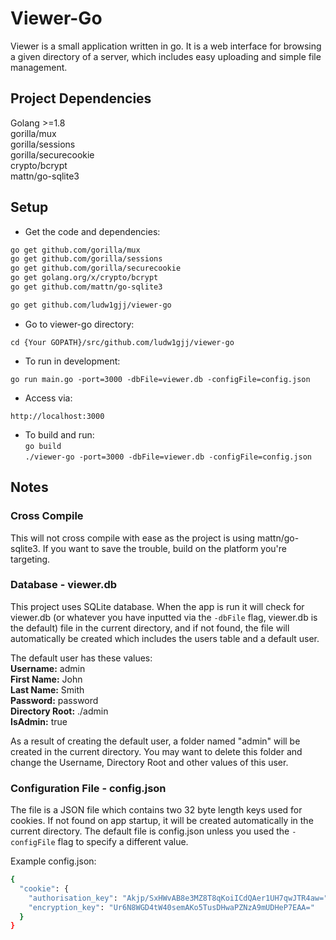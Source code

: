 # Viewer-Go

Viewer is a small application written in go. It is a web interface for browsing a given directory
of a server, which includes easy uploading and simple file management.

## Project Dependencies

Golang >=1.8  
gorilla/mux  
gorilla/sessions  
gorilla/securecookie  
crypto/bcrypt  
mattn/go-sqlite3

## Setup

- Get the code and dependencies:

```bash
go get github.com/gorilla/mux
go get github.com/gorilla/sessions
go get github.com/gorilla/securecookie
go get golang.org/x/crypto/bcrypt
go get github.com/mattn/go-sqlite3

go get github.com/ludw1gjj/viewer-go
```

- Go to viewer-go directory:

`cd {Your GOPATH}/src/github.com/ludw1gjj/viewer-go`

- To run in development:

`go run main.go -port=3000 -dbFile=viewer.db -configFile=config.json`

- Access via:

`http://localhost:3000`

- To build and run:  
  `go build`  
  `./viewer-go -port=3000 -dbFile=viewer.db -configFile=config.json`

## Notes

### Cross Compile

This will not cross compile with ease as the project is using mattn/go-sqlite3. If you want to save
the trouble, build on the platform you're targeting.

### Database - viewer.db

This project uses SQLite database. When the app is run it will check for viewer.db (or whatever you have inputted via the `-dbFile` flag, viewer.db is the default) file in the current directory, and
if not found, the file will automatically be created which includes the users table and a default
user.

The default user has these values:  
**Username:** admin  
**First Name:** John  
**Last Name:** Smith  
**Password:** password  
**Directory Root:** ./admin  
**IsAdmin:** true

As a result of creating the default user, a folder named "admin" will be created in the current directory. You may want
to delete this folder and change the Username, Directory Root and other values of this user.

### Configuration File - config.json

The file is a JSON file which contains two 32 byte length keys used for cookies. If not found on app startup, it will be created automatically in the current directory. The default file is config.json unless you used the `-configFile` flag to specify a different value.

Example config.json:

```bash
{
  "cookie": {
    "authorisation_key": "Akjp/SxHWvAB8e3MZ8T8qKoiICdQAer1UH7qwJTR4aw=",
    "encryption_key": "Ur6N8WGD4tW40semAKo5TusDHwaPZNzA9mUDHeP7EAA="
  }
}
```
